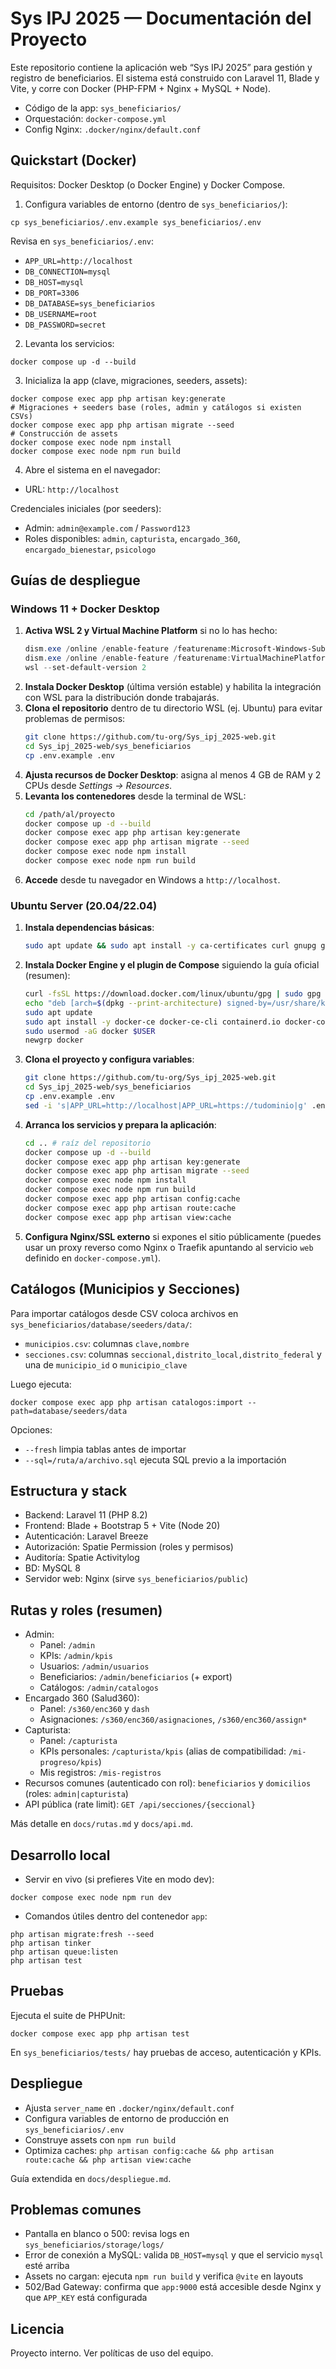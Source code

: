 # Sys IPJ 2025 — Documentación del Proyecto

Este repositorio contiene la aplicación web “Sys IPJ 2025” para gestión y registro de beneficiarios. El sistema está construido con Laravel 11, Blade y Vite, y corre con Docker (PHP-FPM + Nginx + MySQL + Node).

- Código de la app: `sys_beneficiarios/`
- Orquestación: `docker-compose.yml`
- Config Nginx: `.docker/nginx/default.conf`

## Quickstart (Docker)

Requisitos: Docker Desktop (o Docker Engine) y Docker Compose.

1) Configura variables de entorno (dentro de `sys_beneficiarios/`):

```
cp sys_beneficiarios/.env.example sys_beneficiarios/.env
```

Revisa en `sys_beneficiarios/.env`:
- `APP_URL=http://localhost`
- `DB_CONNECTION=mysql`
- `DB_HOST=mysql`
- `DB_PORT=3306`
- `DB_DATABASE=sys_beneficiarios`
- `DB_USERNAME=root`
- `DB_PASSWORD=secret`

2) Levanta los servicios:

```
docker compose up -d --build
```

3) Inicializa la app (clave, migraciones, seeders, assets):

```
docker compose exec app php artisan key:generate
# Migraciones + seeders base (roles, admin y catálogos si existen CSVs)
docker compose exec app php artisan migrate --seed
# Construcción de assets
docker compose exec node npm install
docker compose exec node npm run build
```

4) Abre el sistema en el navegador:

- URL: `http://localhost`

Credenciales iniciales (por seeders):
- Admin: `admin@example.com` / `Password123`
- Roles disponibles: `admin`, `capturista`, `encargado_360`, `encargado_bienestar`, `psicologo`

## Guías de despliegue

### Windows 11 + Docker Desktop

1. **Activa WSL 2 y Virtual Machine Platform** si no lo has hecho:
   ```powershell
   dism.exe /online /enable-feature /featurename:Microsoft-Windows-Subsystem-Linux /all /norestart
   dism.exe /online /enable-feature /featurename:VirtualMachinePlatform /all /norestart
   wsl --set-default-version 2
   ```
2. **Instala Docker Desktop** (última versión estable) y habilita la integración con WSL para la distribución donde trabajarás.
3. **Clona el repositorio** dentro de tu directorio WSL (ej. Ubuntu) para evitar problemas de permisos:
   ```bash
   git clone https://github.com/tu-org/Sys_ipj_2025-web.git
   cd Sys_ipj_2025-web/sys_beneficiarios
   cp .env.example .env
   ```
4. **Ajusta recursos de Docker Desktop**: asigna al menos 4 GB de RAM y 2 CPUs desde *Settings → Resources*.
5. **Levanta los contenedores** desde la terminal de WSL:
   ```bash
   cd /path/al/proyecto
   docker compose up -d --build
   docker compose exec app php artisan key:generate
   docker compose exec app php artisan migrate --seed
   docker compose exec node npm install
   docker compose exec node npm run build
   ```
6. **Accede** desde tu navegador en Windows a `http://localhost`.

### Ubuntu Server (20.04/22.04)

1. **Instala dependencias básicas**:
   ```bash
   sudo apt update && sudo apt install -y ca-certificates curl gnupg git
   ```
2. **Instala Docker Engine y el plugin de Compose** siguiendo la guía oficial (resumen):
   ```bash
   curl -fsSL https://download.docker.com/linux/ubuntu/gpg | sudo gpg --dearmor -o /usr/share/keyrings/docker-archive-keyring.gpg
   echo "deb [arch=$(dpkg --print-architecture) signed-by=/usr/share/keyrings/docker-archive-keyring.gpg] https://download.docker.com/linux/ubuntu $(lsb_release -cs) stable" | sudo tee /etc/apt/sources.list.d/docker.list > /dev/null
   sudo apt update
   sudo apt install -y docker-ce docker-ce-cli containerd.io docker-compose-plugin
   sudo usermod -aG docker $USER
   newgrp docker
   ```
3. **Clona el proyecto y configura variables**:
   ```bash
   git clone https://github.com/tu-org/Sys_ipj_2025-web.git
   cd Sys_ipj_2025-web/sys_beneficiarios
   cp .env.example .env
   sed -i 's|APP_URL=http://localhost|APP_URL=https://tudominio|g' .env
   ```
4. **Arranca los servicios y prepara la aplicación**:
   ```bash
   cd .. # raíz del repositorio
   docker compose up -d --build
   docker compose exec app php artisan key:generate
   docker compose exec app php artisan migrate --seed
   docker compose exec node npm install
   docker compose exec node npm run build
   docker compose exec app php artisan config:cache
   docker compose exec app php artisan route:cache
   docker compose exec app php artisan view:cache
   ```
5. **Configura Nginx/SSL externo** si expones el sitio públicamente (puedes usar un proxy reverso como Nginx o Traefik apuntando al servicio `web` definido en `docker-compose.yml`).

## Catálogos (Municipios y Secciones)

Para importar catálogos desde CSV coloca archivos en `sys_beneficiarios/database/seeders/data/`:
- `municipios.csv`: columnas `clave,nombre`
- `secciones.csv`: columnas `seccional,distrito_local,distrito_federal` y una de `municipio_id` o `municipio_clave`

Luego ejecuta:

```
docker compose exec app php artisan catalogos:import --path=database/seeders/data
```

Opciones:
- `--fresh` limpia tablas antes de importar
- `--sql=/ruta/a/archivo.sql` ejecuta SQL previo a la importación

## Estructura y stack

- Backend: Laravel 11 (PHP 8.2)
- Frontend: Blade + Bootstrap 5 + Vite (Node 20)
- Autenticación: Laravel Breeze
- Autorización: Spatie Permission (roles y permisos)
- Auditoría: Spatie Activitylog
- BD: MySQL 8
- Servidor web: Nginx (sirve `sys_beneficiarios/public`)

## Rutas y roles (resumen)

- Admin:
  - Panel: `/admin`
  - KPIs: `/admin/kpis`
  - Usuarios: `/admin/usuarios`
  - Beneficiarios: `/admin/beneficiarios` (+ export)
  - Catálogos: `/admin/catalogos`
- Encargado 360 (Salud360):
  - Panel: `/s360/enc360` y `dash`
  - Asignaciones: `/s360/enc360/asignaciones`, `/s360/enc360/assign*`
- Capturista:
  - Panel: `/capturista`
  - KPIs personales: `/capturista/kpis` (alias de compatibilidad: `/mi-progreso/kpis`)
  - Mis registros: `/mis-registros`
- Recursos comunes (autenticado con rol): `beneficiarios` y `domicilios` (roles: `admin|capturista`)
- API pública (rate limit): `GET /api/secciones/{seccional}`

Más detalle en `docs/rutas.md` y `docs/api.md`.

## Desarrollo local

- Servir en vivo (si prefieres Vite en modo dev):

```
docker compose exec node npm run dev
```

- Comandos útiles dentro del contenedor `app`:

```
php artisan migrate:fresh --seed
php artisan tinker
php artisan queue:listen
php artisan test
```

## Pruebas

Ejecuta el suite de PHPUnit:

```
docker compose exec app php artisan test
```

En `sys_beneficiarios/tests/` hay pruebas de acceso, autenticación y KPIs.

## Despliegue

- Ajusta `server_name` en `.docker/nginx/default.conf`
- Configura variables de entorno de producción en `sys_beneficiarios/.env`
- Construye assets con `npm run build`
- Optimiza caches: `php artisan config:cache && php artisan route:cache && php artisan view:cache`

Guía extendida en `docs/despliegue.md`.

## Problemas comunes

- Pantalla en blanco o 500: revisa logs en `sys_beneficiarios/storage/logs/`
- Error de conexión a MySQL: valida `DB_HOST=mysql` y que el servicio `mysql` esté arriba
- Assets no cargan: ejecuta `npm run build` y verifica `@vite` en layouts
- 502/Bad Gateway: confirma que `app:9000` está accesible desde Nginx y que `APP_KEY` está configurada

## Licencia

Proyecto interno. Ver políticas de uso del equipo.
